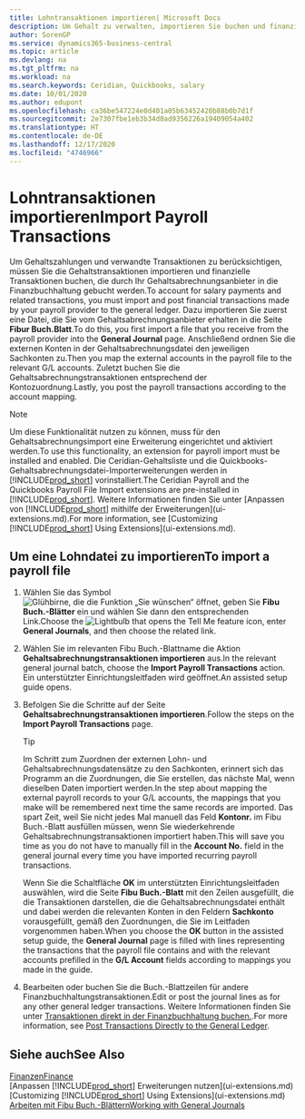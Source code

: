 ```yaml
---
title: Lohntransaktionen importieren| Microsoft Docs
description: Um Gehalt zu verwalten, importieren Sie buchen und finanzieller Transaktionen von Ihrem Gehaltsabrechnungsanbieter auf Sach-, mithilfe einer Gehaltsabrechnungserweiterung wie Ceridian oder Quickbooks.
author: SorenGP
ms.service: dynamics365-business-central
ms.topic: article
ms.devlang: na
ms.tgt_pltfrm: na
ms.workload: na
ms.search.keywords: Ceridian, Quickbooks, salary
ms.date: 10/01/2020
ms.author: edupont
ms.openlocfilehash: ca36be547224e0d401a05b63452420b88b0b7d1f
ms.sourcegitcommit: 2e7307fbe1eb3b34d0ad9356226a19409054a402
ms.translationtype: HT
ms.contentlocale: de-DE
ms.lasthandoff: 12/17/2020
ms.locfileid: "4746966"
---
```

# <a name="import-payroll-transactions"></a><span data-ttu-id="3aa6f-103">Lohntransaktionen importieren</span><span class="sxs-lookup"><span data-stu-id="3aa6f-103">Import Payroll Transactions</span></span>
<span data-ttu-id="3aa6f-104">Um Gehaltszahlungen und verwandte Transaktionen zu berücksichtigen, müssen Sie die Gehaltstransaktionen importieren und finanzielle Transaktionen buchen, die durch Ihr Gehaltsabrechnungsanbieter in die Finanzbuchhaltung gebucht werden.</span><span class="sxs-lookup"><span data-stu-id="3aa6f-104">To account for salary payments and related transactions, you must import and post financial transactions made by your payroll provider to the general ledger.</span></span> <span data-ttu-id="3aa6f-105">Dazu importieren Sie zuerst eine Datei, die Sie vom Gehaltsabrechnungsanbieter erhalten in die Seite **Fibur Buch.Blatt**.</span><span class="sxs-lookup"><span data-stu-id="3aa6f-105">To do this, you first import a file that you receive from the payroll provider into the **General Journal** page.</span></span> <span data-ttu-id="3aa6f-106">Anschließend ordnen Sie die externen Konten in der Gehaltsabrechnungsdatei den jeweiligen Sachkonten zu.</span><span class="sxs-lookup"><span data-stu-id="3aa6f-106">Then you map the external accounts in the payroll file to the relevant G/L accounts.</span></span> <span data-ttu-id="3aa6f-107">Zuletzt buchen Sie die Gehaltsabrechnungstransaktionen entsprechend der Kontozuordnung.</span><span class="sxs-lookup"><span data-stu-id="3aa6f-107">Lastly, you post the payroll transactions according to the account mapping.</span></span>

> [!NOTE]  
>   <span data-ttu-id="3aa6f-108">Um diese Funktionalität nutzen zu können, muss für den Gehaltsabrechnungsimport eine Erweiterung eingerichtet und aktiviert werden.</span><span class="sxs-lookup"><span data-stu-id="3aa6f-108">To use this functionality, an extension for payroll import must be installed and enabled.</span></span> <span data-ttu-id="3aa6f-109">Die Ceridian-Gehaltsliste und die Quickbooks-Gehaltsabrechnungsdatei-Importerweiterungen werden in [!INCLUDE[prod_short](includes/prod_short.md)] vorinstalliert.</span><span class="sxs-lookup"><span data-stu-id="3aa6f-109">The Ceridian Payroll and the Quickbooks Payroll File Import extensions are pre-installed in [!INCLUDE[prod_short](includes/prod_short.md)].</span></span> <span data-ttu-id="3aa6f-110">Weitere Informationen finden Sie unter [Anpassen von [!INCLUDE[prod_short](includes/prod_short.md)] mithilfe der Erweiterungen](ui-extensions.md).</span><span class="sxs-lookup"><span data-stu-id="3aa6f-110">For more information, see [Customizing [!INCLUDE[prod_short](includes/prod_short.md)] Using Extensions](ui-extensions.md).</span></span>

## <a name="to-import-a-payroll-file"></a><span data-ttu-id="3aa6f-111">Um eine Lohndatei zu importieren</span><span class="sxs-lookup"><span data-stu-id="3aa6f-111">To import a payroll file</span></span>
1. <span data-ttu-id="3aa6f-112">Wählen Sie das Symbol ![Glühbirne, die die Funktion „Sie wünschen“ öffnet](media/ui-search/search_small.png "Was möchten Sie tun?"), geben Sie **Fibu Buch.-Blätter** ein und wählen Sie dann den entsprechenden Link.</span><span class="sxs-lookup"><span data-stu-id="3aa6f-112">Choose the ![Lightbulb that opens the Tell Me feature](media/ui-search/search_small.png "Tell me what you want to do") icon, enter **General Journals**, and then choose the related link.</span></span>
2. <span data-ttu-id="3aa6f-113">Wählen Sie im relevanten Fibu Buch.-Blattname die Aktion **Gehaltsabrechnungstransaktionen importieren** aus.</span><span class="sxs-lookup"><span data-stu-id="3aa6f-113">In the relevant general journal batch, choose the **Import Payroll Transactions** action.</span></span> <span data-ttu-id="3aa6f-114">Ein unterstützter Einrichtungsleitfaden wird geöffnet.</span><span class="sxs-lookup"><span data-stu-id="3aa6f-114">An assisted setup guide opens.</span></span>
3. <span data-ttu-id="3aa6f-115">Befolgen Sie die Schritte auf der Seite **Gehaltsabrechnungstransaktionen importieren**.</span><span class="sxs-lookup"><span data-stu-id="3aa6f-115">Follow the steps on the **Import Payroll Transactions** page.</span></span>

    > [!TIP]  
    >   <span data-ttu-id="3aa6f-116">Im Schritt zum Zuordnen der externen Lohn- und Gehaltsabrechnungsdatensätze zu den Sachkonten, erinnert sich das Programm an die Zuordnungen, die Sie erstellen, das nächste Mal, wenn dieselben Daten importiert werden.</span><span class="sxs-lookup"><span data-stu-id="3aa6f-116">In the step about mapping the external payroll records to your G/L accounts, the mappings that you make will be remembered next time the same records are imported.</span></span> <span data-ttu-id="3aa6f-117">Das spart Zeit, weil Sie nicht jedes Mal manuell das Feld **Kontonr.** im Fibu Buch.-Blatt ausfüllen müssen, wenn Sie wiederkehrende Gehaltsabrechnungstransaktionen importiert haben.</span><span class="sxs-lookup"><span data-stu-id="3aa6f-117">This will save you time as you do not have to manually fill in the **Account No.** field in the general journal every time you have imported recurring payroll transactions.</span></span>   

    <span data-ttu-id="3aa6f-118">Wenn Sie die Schaltfläche **OK** im unterstützten Einrichtungsleitfaden auswählen, wird die Seite **Fibu Buch.-Blatt** mit den Zeilen ausgefüllt, die die Transaktionen darstellen, die die Gehaltsabrechnungsdatei enthält und dabei werden die relevanten Konten in den Feldern **Sachkonto** vorausgefüllt, gemäß den Zuordnungen, die Sie im Leitfaden vorgenommen haben.</span><span class="sxs-lookup"><span data-stu-id="3aa6f-118">When you choose the **OK** button in the assisted setup guide, the **General Journal** page is filled with lines representing the transactions that the payroll file contains and with the relevant accounts prefilled in the **G/L Account** fields according to mappings you made in the guide.</span></span>
4. <span data-ttu-id="3aa6f-119">Bearbeiten oder buchen Sie die Buch.-Blattzeilen für andere Finanzbuchhaltungstransaktionen.</span><span class="sxs-lookup"><span data-stu-id="3aa6f-119">Edit or post the journal lines as for any other general ledger transactions.</span></span> <span data-ttu-id="3aa6f-120">Weitere Informationen finden Sie unter [Transaktionen direkt in der Finanzbuchhaltung buchen.](finance-how-post-transactions-directly.md).</span><span class="sxs-lookup"><span data-stu-id="3aa6f-120">For more information, see [Post Transactions Directly to the General Ledger](finance-how-post-transactions-directly.md).</span></span>   

## <a name="see-also"></a><span data-ttu-id="3aa6f-121">Siehe auch</span><span class="sxs-lookup"><span data-stu-id="3aa6f-121">See Also</span></span>
[<span data-ttu-id="3aa6f-122">Finanzen</span><span class="sxs-lookup"><span data-stu-id="3aa6f-122">Finance</span></span>](finance.md)  
<span data-ttu-id="3aa6f-123">[Anpassen [!INCLUDE[prod_short](includes/prod_short.md)] Erweiterungen nutzen](ui-extensions.md)</span><span class="sxs-lookup"><span data-stu-id="3aa6f-123">[Customizing [!INCLUDE[prod_short](includes/prod_short.md)] Using Extensions](ui-extensions.md)</span></span>  
[<span data-ttu-id="3aa6f-124">Arbeiten mit Fibu Buch.-Blättern</span><span class="sxs-lookup"><span data-stu-id="3aa6f-124">Working with General Journals</span></span>](ui-work-general-journals.md)  
